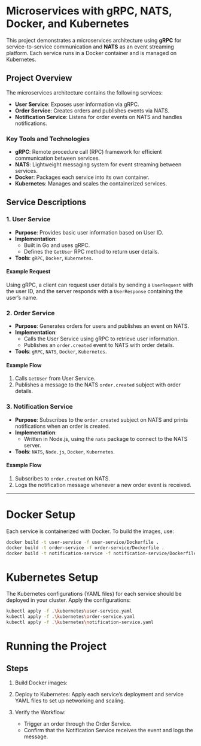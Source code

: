 # Microservices with gRPC, NATS, Docker, and Kubernetes

This project demonstrates a microservices architecture using **gRPC** for service-to-service communication and **NATS** as an event streaming platform. Each service runs in a Docker container and is managed on Kubernetes.

## Project Overview

The microservices architecture contains the following services:

- **User Service**: Exposes user information via gRPC.
- **Order Service**: Creates orders and publishes events via NATS.
- **Notification Service**: Listens for order events on NATS and handles notifications.

### Key Tools and Technologies

- **gRPC**: Remote procedure call (RPC) framework for efficient communication between services.
- **NATS**: Lightweight messaging system for event streaming between services.
- **Docker**: Packages each service into its own container.
- **Kubernetes**: Manages and scales the containerized services.

## Service Descriptions

### 1. User Service

- **Purpose**: Provides basic user information based on User ID.
- **Implementation**:
  - Built in Go and uses gRPC.
  - Defines the `GetUser` RPC method to return user details.
- **Tools**: `gRPC`, `Docker`, `Kubernetes`.

#### Example Request

Using gRPC, a client can request user details by sending a `UserRequest` with the user ID, and the server responds with a `UserResponse` containing the user’s name.

### 2. Order Service

- **Purpose**: Generates orders for users and publishes an event on NATS.
- **Implementation**:
  - Calls the User Service using gRPC to retrieve user information.
  - Publishes an `order.created` event to NATS with order details.
- **Tools**: `gRPC`, `NATS`, `Docker`, `Kubernetes`.

#### Example Flow

1. Calls `GetUser` from User Service.
2. Publishes a message to the NATS `order.created` subject with order details.

### 3. Notification Service

- **Purpose**: Subscribes to the `order.created` subject on NATS and prints notifications when an order is created.
- **Implementation**:
  - Written in Node.js, using the `nats` package to connect to the NATS server.
- **Tools**: `NATS`, `Node.js`, `Docker`, `Kubernetes`.

#### Example Flow

1. Subscribes to `order.created` on NATS.
2. Logs the notification message whenever a new order event is received.

---

# Docker Setup

Each service is containerized with Docker. To build the images, use:

```bash
docker build -t user-service -f user-service/Dockerfile .
docker build -t order-service -f order-service/Dockerfile .
docker build -t notification-service -f notification-service/Dockerfile .
```

# Kubernetes Setup
The Kubernetes configurations (YAML files) for each service should be deployed in your cluster. Apply the configurations:

```bash
kubectl apply -f .\kubernetes\user-service.yaml
kubectl apply -f .\kubernetes\order-service.yaml
kubectl apply -f .\kubernetes\notification-service.yaml
```

# Running the Project

## Steps
1. Build Docker images:

2. Deploy to Kubernetes: Apply each service’s deployment and service YAML files to set up networking and  scaling.

3. Verify the Workflow:
   - Trigger an order through the Order Service.
   - Confirm that the Notification Service receives the event and logs the message.